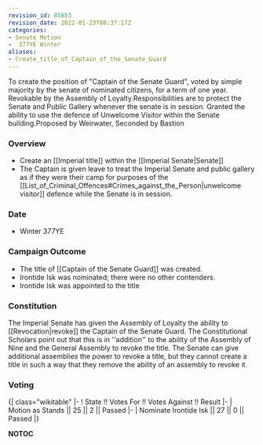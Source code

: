 ```yaml
---
revision_id: 85853
revision_date: 2022-01-23T08:37:17Z
categories:
- Senate Motion
-  377YE Winter
aliases:
- Create_title_of_Captain_of_the_Senate_Guard
---
```


To create the position of "Captain of the Senate Guard", voted by simple majority by the senate of nominated citizens, for a term of one year. Revokable by the Assembly of Loyalty.Responsibilities are to protect the Senate and Public Gallery whenever the senate is in session.
Granted the ability to use the defence of Unwelcome Visitor within the Senate building.Proposed by Weirwater, Seconded by Bastion

### Overview
* Create an [[Imperial title]] within the [[Imperial Senate|Senate]]
* The Captain is given leave to treat the Imperial Senate and public gallery as if they were their camp for purposes of the [[List_of_Criminal_Offences#Crimes_against_the_Person|unwelcome visitor]] defence while the Senate is in session.

### Date
* Winter 377YE

### Campaign Outcome
* The title of [[Captain of the Senate Guard]] was created.
* Irontide Isk was nominated; there were no other contenders.
* Irontide Isk was appointed to the title

### Constitution
The Imperial Senate has given the Assembly of Loyalty the ability to [[Revocation|revoke]] the Captain of the Senate Guard. The Constitutional Scholars point out that this is in ''addition'' to the ability of the Assembly of Nine and the General Assembly to revoke the title. The Senate can give additional assemblies the power to revoke a title, but they cannot create a title in such a way that they remove the ability of an assembly to revoke it.

### Voting

{| class="wikitable"
|-
! State !! Votes For !! Votes Against !! Result
|-
| Motion as Stands || 25 || 2 || Passed
|-
| Nominate Irontide Isk || 27 || 0 || Passed
|}



__NOTOC__